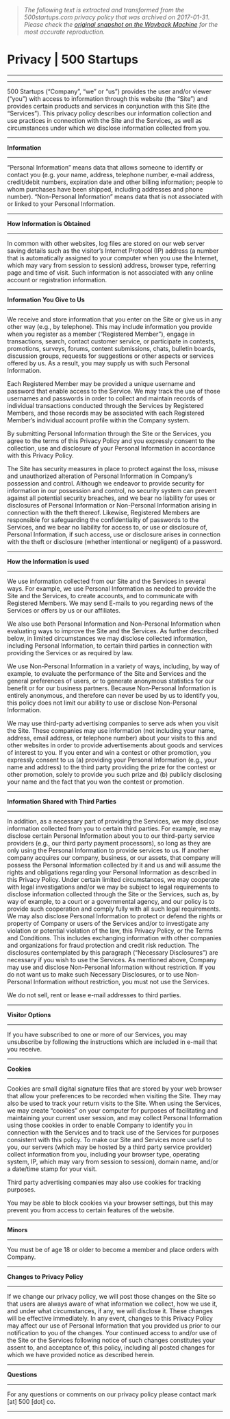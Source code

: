 > *The following text is extracted and transformed from the 500startups.com privacy policy that was archived on 2017-01-31. Please check the [original snapshot on the Wayback Machine](https://web.archive.org/web/20170131032633id_/https%3A//500.co/privacy) for the most accurate reproduction.*

# Privacy | 500 Startups

* * *

* * *

500 Startups (“Company”, “we” or “us”) provides the user and/or viewer (“you”) with access to information through this website (the “Site”) and provides certain products and services in conjunction with this Site (the “Services”). This privacy policy describes our information collection and use practices in connection with the Site and the Services, as well as circumstances under which we disclose information collected from you.

* * *

**Information**

* * *

“Personal Information” means data that allows someone to identify or contact you (e.g. your name, address, telephone number, e-mail address, credit/debit numbers, expiration date and other billing information; people to whom purchases have been shipped, including addresses and phone number). “Non-Personal Information” means data that is not associated with or linked to your Personal Information.

* * *

**How Information is Obtained**

* * *

In common with other websites, log files are stored on our web server saving details such as the visitor’s Internet Protocol (IP) address (a number that is automatically assigned to your computer when you use the Internet, which may vary from session to session) address, browser type, referring page and time of visit. Such information is not associated with any online account or registration information.

* * *

**Information You Give to Us**

* * *

We receive and store information that you enter on the Site or give us in any other way (e.g., by telephone). This may include information you provide when you register as a member (“Registered Member”), engage in transactions, search, contact customer service, or participate in contests, promotions, surveys, forums, content submissions, chats, bulletin boards, discussion groups, requests for suggestions or other aspects or services offered by us. As a result, you may supply us with such Personal Information.

Each Registered Member may be provided a unique username and password that enable access to the Service. We may track the use of those usernames and passwords in order to collect and maintain records of individual transactions conducted through the Services by Registered Members, and those records may be associated with each Registered Member’s individual account profile within the Company system.

By submitting Personal Information through the Site or the Services, you agree to the terms of this Privacy Policy and you expressly consent to the collection, use and disclosure of your Personal Information in accordance with this Privacy Policy.

The Site has security measures in place to protect against the loss, misuse and unauthorized alteration of Personal Information in Company’s possession and control. Although we endeavor to provide security for information in our possession and control, no security system can prevent against all potential security breaches, and we bear no liability for uses or disclosures of Personal Information or Non-Personal Information arising in connection with the theft thereof. Likewise, Registered Members are responsible for safeguarding the confidentiality of passwords to the Services, and we bear no liability for access to, or use or disclosure of, Personal Information, if such access, use or disclosure arises in connection with the theft or disclosure (whether intentional or negligent) of a password.

* * *

**How the Information is used**

* * *

We use information collected from our Site and the Services in several ways. For example, we use Personal Information as needed to provide the Site and the Services, to create accounts, and to communicate with Registered Members. We may send E-mails to you regarding news of the Services or offers by us or our affiliates.

We also use both Personal Information and Non-Personal Information when evaluating ways to improve the Site and the Services. As further described below, in limited circumstances we may disclose collected information, including Personal Information, to certain third parties in connection with providing the Services or as required by law.

We use Non-Personal Information in a variety of ways, including, by way of example, to evaluate the performance of the Site and Services and the general preferences of users, or to generate anonymous statistics for our benefit or for our business partners. Because Non-Personal Information is entirely anonymous, and therefore can never be used by us to identify you, this policy does not limit our ability to use or disclose Non-Personal Information.

We may use third-party advertising companies to serve ads when you visit the Site. These companies may use information (not including your name, address, email address, or telephone number) about your visits to this and other websites in order to provide advertisements about goods and services of interest to you. If you enter and win a contest or other promotion, you expressly consent to us (a) providing your Personal Information (e.g., your name and address) to the third party providing the prize for the contest or other promotion, solely to provide you such prize and (b) publicly disclosing your name and the fact that you won the contest or promotion.

* * *

**Information Shared with Third Parties**

* * *

In addition, as a necessary part of providing the Services, we may disclose information collected from you to certain third parties. For example, we may disclose certain Personal Information about you to our third-party service providers (e.g., our third party payment processors), so long as they are only using the Personal Information to provide services to us. If another company acquires our company, business, or our assets, that company will possess the Personal Information collected by it and us and will assume the rights and obligations regarding your Personal Information as described in this Privacy Policy. Under certain limited circumstances, we may cooperate with legal investigations and/or we may be subject to legal requirements to disclose information collected through the Site or the Services, such as, by way of example, to a court or a governmental agency, and our policy is to provide such cooperation and comply fully with all such legal requirements. We may also disclose Personal Information to protect or defend the rights or property of Company or users of the Services and/or to investigate any violation or potential violation of the law, this Privacy Policy, or the Terms and Conditions. This includes exchanging information with other companies and organizations for fraud protection and credit risk reduction. The disclosures contemplated by this paragraph (“Necessary Disclosures”) are necessary if you wish to use the Services. As mentioned above, Company may use and disclose Non-Personal Information without restriction. If you do not want us to make such Necessary Disclosures, or to use Non-Personal Information without restriction, you must not use the Services.

We do not sell, rent or lease e-mail addresses to third parties.

* * *

**Visitor Options**

* * *

If you have subscribed to one or more of our Services, you may unsubscribe by following the instructions which are included in e-mail that you receive.

* * *

**Cookies**

* * *

Cookies are small digital signature files that are stored by your web browser that allow your preferences to be recorded when visiting the Site. They may also be used to track your return visits to the Site. When using the Services, we may create “cookies” on your computer for purposes of facilitating and maintaining your current user session, and may collect Personal Information using those cookies in order to enable Company to identify you in connection with the Services and to track use of the Services for purposes consistent with this policy. To make our Site and Services more useful to you, our servers (which may be hosted by a third party service provider) collect information from you, including your browser type, operating system, IP, which may vary from session to session), domain name, and/or a date/time stamp for your visit.

Third party advertising companies may also use cookies for tracking purposes.

You may be able to block cookies via your browser settings, but this may prevent you from access to certain features of the website.

* * *

**Minors**

* * *

You must be of age 18 or older to become a member and place orders with Company.

* * *

**Changes to Privacy Policy**

* * *

If we change our privacy policy, we will post those changes on the Site so that users are always aware of what information we collect, how we use it, and under what circumstances, if any, we will disclose it. These changes will be effective immediately. In any event, changes to this Privacy Policy may affect our use of Personal Information that you provided us prior to our notification to you of the changes. Your continued access to and/or use of the Site or the Services following notice of such changes constitutes your assent to, and acceptance of, this policy, including all posted changes for which we have provided notice as described herein.

* * *

**Questions**

* * *

For any questions or comments on our privacy policy please contact mark [at] 500 [dot] co.

* * *
